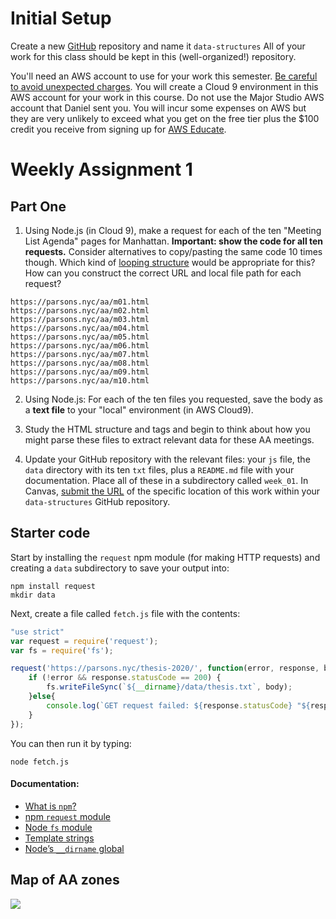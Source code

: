 # Initial Setup

Create a new [GitHub](https://github.com/) repository and name it `data-structures`
All of your work for this class should be kept in this (well-organized!) repository.

You'll need an AWS account to use for your work this semester. [Be careful to avoid unexpected charges](https://docs.aws.amazon.com/awsaccountbilling/latest/aboutv2/checklistforunwantedcharges.html). You will create a Cloud 9 environment in this AWS account for your work in this course. Do not use the Major Studio AWS account that Daniel sent you. You will incur some expenses on AWS but they are very unlikely to exceed what you get on the free tier plus the $100 credit you receive from signing up for [AWS Educate](https://aws.amazon.com/education/awseducate/).

# Weekly Assignment 1

## Part One

1. Using Node.js (in Cloud 9), make a request for each of the ten "Meeting List Agenda" pages for Manhattan. **Important: show the code for all ten requests.** Consider alternatives to copy/pasting the same code 10 times though. Which kind of [looping structure](https://developer.mozilla.org/en-US/docs/Web/JavaScript/Guide/Loops_and_iteration) would be appropriate for this? How can you construct the correct URL and local file path for each request?
```
https://parsons.nyc/aa/m01.html
https://parsons.nyc/aa/m02.html
https://parsons.nyc/aa/m03.html
https://parsons.nyc/aa/m04.html
https://parsons.nyc/aa/m05.html
https://parsons.nyc/aa/m06.html
https://parsons.nyc/aa/m07.html
https://parsons.nyc/aa/m08.html
https://parsons.nyc/aa/m09.html
https://parsons.nyc/aa/m10.html
```

2. Using Node.js: For each of the ten files you requested, save the body as a **text file** to your "local" environment (in AWS Cloud9).

3. Study the HTML structure and tags and begin to think about how you might parse these files to extract relevant data for these AA meetings.

4. Update your GitHub repository with the relevant files: your `js` file, the `data` directory with its ten `txt` files, plus a `README.md` file with your documentation. Place all of these in a subdirectory called `week_01`. In Canvas, [submit the URL](https://canvas.newschool.edu/courses/1525010/assignments/8317111) of the specific location of this work within your `data-structures` GitHub repository.

## Starter code

Start by installing the `request` npm module (for making HTTP requests) and creating a `data` subdirectory to save your output into:
```console
npm install request
mkdir data
```

Next, create a file called `fetch.js` file with the contents:
```javascript
"use strict"
var request = require('request');
var fs = require('fs');

request('https://parsons.nyc/thesis-2020/', function(error, response, body){
    if (!error && response.statusCode == 200) {
        fs.writeFileSync(`${__dirname}/data/thesis.txt`, body);
    }else{
        console.log(`GET request failed: ${response.statusCode} "${response.statusMessage}"`)
    }
});
```

You can then run it by typing:
```console
node fetch.js
```

#### Documentation:

* [What is `npm`?](https://docs.npmjs.com/getting-started/what-is-npm)
* [npm `request` module](https://www.npmjs.com/package/request)
* [Node `fs` module](https://nodejs.org/api/fs.html)
* [Template strings](https://developer.mozilla.org/en-US/docs/Web/JavaScript/Reference/Template_literals)
* [Node’s `__dirname` global](https://nodejs.org/docs/latest/api/modules.html#modules_dirname)

## Map of AA zones

![](https://github.com/samizdatco/ds-2020/raw/master/assets/aa.png)
